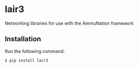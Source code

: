 # lair3
Networking libraries for use with the AmmuNation framework

## Installation

Run the following command:

    $ pip install lair3